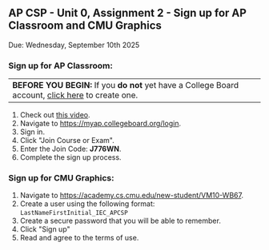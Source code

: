 ## AP CSP - Unit 0, Assignment 2 - Sign up for AP Classroom and CMU Graphics
Due: Wednesday, September 10th 2025

### Sign up for AP Classroom:

<table>
      <tr>
         <td>
            <b>BEFORE YOU BEGIN:</b> If you <b>do not</b> yet have a College Board account, <a href = https://account.collegeboard.org/login/signUp?appId=366&DURL=https://myap.collegeboard.org/login>click here</a> to create one.
         </td>
      </tr>
   </table>

1. Check out [this video](youtube.com/watch?v=A2XMsMkauVo&pp=0gcJCf8Ao7VqN5tD).
2. Navigate to https://myap.collegeboard.org/login.
3. Sign in.
4. Click "Join Course or Exam".
5. Enter the Join Code: **J776WN**.
6. Complete the sign up process.

### Sign up for CMU Graphics:

1. Navigate to https://academy.cs.cmu.edu/new-student/VM10-WB67.
2. Create a user using the following format: `LastNameFirstInitial_IEC_APCSP`
3. Create a secure password that you will be able to remember.
4. Click "Sign up"
5. Read and agree to the terms of use.
